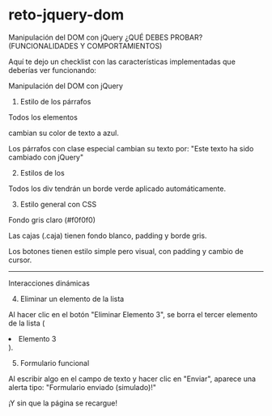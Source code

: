 # reto-jquery-dom
Manipulación del DOM con jQuery
¿QUÉ DEBES PROBAR? (FUNCIONALIDADES Y COMPORTAMIENTOS)

Aquí te dejo un checklist con las características implementadas que deberías ver funcionando:

Manipulación del DOM con jQuery

1. Estilo de los párrafos

Todos los elementos <p> cambian su color de texto a azul.

Los párrafos con clase especial cambian su texto por:
"Este texto ha sido cambiado con jQuery"



2. Estilos de los <div>

Todos los div tendrán un borde verde aplicado automáticamente.



3. Estilo general con CSS

Fondo gris claro (#f0f0f0)

Las cajas (.caja) tienen fondo blanco, padding y borde gris.

Los botones tienen estilo simple pero visual, con padding y cambio de cursor.





---

Interacciones dinámicas

4. Eliminar un elemento de la lista

Al hacer clic en el botón "Eliminar Elemento 3", se borra el tercer elemento de la lista (<li class="borrar">Elemento 3</li>).



5. Formulario funcional

Al escribir algo en el campo de texto y hacer clic en "Enviar", aparece una alerta tipo:
"Formulario enviado (simulado)!"

¡Y sin que la página se recargue!
